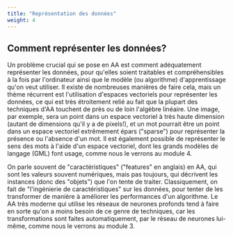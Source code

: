 ```yaml
---
title: "Représentation des données"
weight: 4
---
```


## Comment représenter les données?

Un problème crucial qui se pose en AA est comment adéquatement
représenter les données, pour qu'elles soient traitables et
compréhensibles à la fois par l'ordinateur ainsi que le modèle (ou
algorithme) d'apprentissage qu'on veut utiliser. Il existe de
nombreuses manières de faire cela, mais un thème récurrent est
l'utilisation d'espaces vectoriels pour représenter les données, ce
qui est très étroitement relié au fait que la plupart des techniques
d'AA touchent de près ou de loin l'algèbre linéaire. Une image, par
exemple, sera un point dans un espace vectoriel à très haute dimension
(autant de dimensions qu'il y a de pixels!), et un mot pourrait être
un point dans un espace vectoriel extrêmement épars ("sparse") pour
représenter la présence ou l'absence d'un mot. Il est également
possible de représenter le sens des mots à l'aide d'un espace
vectoriel, dont les grands modèles de langage (GML) font usage, comme
nous le verrons au module 4.

On parle souvent de "caractéristiques" ("features" en anglais) en AA,
qui sont les valeurs souvent numériques, mais pas toujours, qui
décrivent les instances (donc des "objets") que l'on tente de traiter.
Classiquement, on fait de "l'ingénierie de caractéristiques" sur les
données, pour tenter de les transformer de manière à améliorer les
performances d'un algorithme. Le AA très moderne qui utilise les
réseaux de neurones profonds tend à faire en sorte qu'on a moins
besoin de ce genre de techniques, car les transformations sont faites
automatiquement, par le réseau de neurones lui-même, comme nous le
verrons au module 3.

